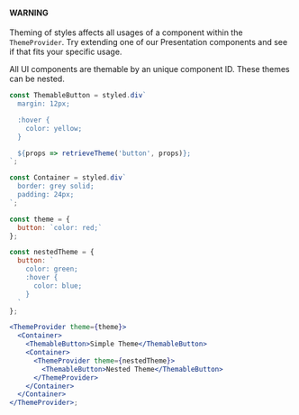 #### WARNING

Theming of styles affects all usages of a component within the `ThemeProvider`.
Try extending one of our Presentation components and see if that fits your
specific usage.

All UI components are themable by an unique component ID. These themes can be nested.

```jsx
const ThemableButton = styled.div`
  margin: 12px;

  :hover {
    color: yellow;
  }

  ${props => retrieveTheme('button', props)};
`;

const Container = styled.div`
  border: grey solid;
  padding: 24px;
`;

const theme = {
  button: `color: red;`
};

const nestedTheme = {
  button: `
    color: green;
    :hover {
      color: blue;
    }
  `
};

<ThemeProvider theme={theme}>
  <Container>
    <ThemableButton>Simple Theme</ThemableButton>
    <Container>
      <ThemeProvider theme={nestedTheme}>
        <ThemableButton>Nested Theme</ThemableButton>
      </ThemeProvider>
    </Container>
  </Container>
</ThemeProvider>;
```
